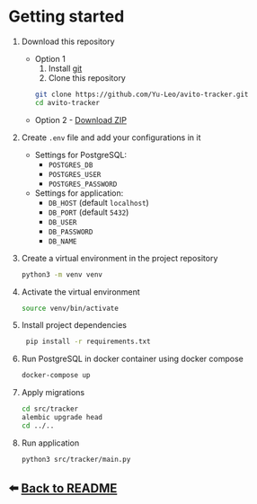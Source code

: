 # Getting started

1. Download this repository
   * Option 1
      1. Install [git](https://git-scm.com/download)
      2. Clone this repository
       ```bash
       git clone https://github.com/Yu-Leo/avito-tracker.git
       cd avito-tracker
       ```
   * Option 2 - [Download ZIP](https://github.com/Yu-Leo/avito-tracker/archive/refs/heads/main.zip)
3. Create `.env` file and add your configurations in it
   - Settings for PostgreSQL:
      - `POSTGRES_DB`
      - `POSTGRES_USER`
      - `POSTGRES_PASSWORD`
   - Settings for application:
      - `DB_HOST` (default `localhost`)
      - `DB_PORT` (default `5432`)
      - `DB_USER`
      - `DB_PASSWORD`
      - `DB_NAME`
4. Create a virtual environment in the project repository
    ```bash
    python3 -m venv venv
    ```
5. Activate the virtual environment
    ```bash
    source venv/bin/activate
    ```
6. Install project dependencies
   ```bash
    pip install -r requirements.txt
    ```
7. Run PostgreSQL in docker container using docker compose
    ```bash
    docker-compose up
    ```   

8. Apply migrations
    ```bash
   cd src/tracker
   alembic upgrade head
   cd ../..
    ```
9. Run application
    ```bash
    python3 src/tracker/main.py
    ```

## :arrow_left: [Back to README](../README.md)
